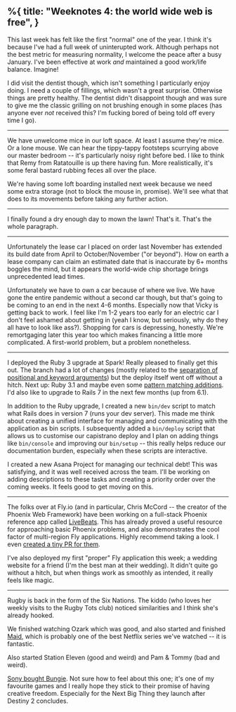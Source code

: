 %{
  title: "Weeknotes 4: the world wide web is free",
}
---

This last week has felt like the first "normal" one of the year. I think it's because I've had a full week of uninterupted work. Although perhaps not the best metric for measuring normality, I welcome the peace after a busy January. I've been effective at work _and_ maintained a good work/life balance. Imagine!

I did visit the dentist though, which isn't something I particularly enjoy doing. I need a couple of fillings, which wasn't a great surprise. Otherwise things are pretty healthy. The dentist didn't disappoint though and was sure to give me the classic grilling on not brushing enough in some places (has anyone ever _not_ received this? I'm fucking bored of being told off every time I go).

---

We have unwelcome mice in our loft space. At least I assume they're mice. Or a lone mouse. We can hear the tippy-tappy footsteps scurrying above our master bedroom -- it's particularly noisy right before bed. I like to think that Remy from Ratatouille is up there having fun. More realistically, it's some feral bastard rubbing feces all over the place.

We're having some loft boarding installed next week because we need some extra storage (not to block the mouse in, promise). We'll see what that does to its movements before taking any further action.

---

I finally found a dry enough day to mown the lawn! That's it. That's the whole paragraph.

---

Unfortunately the lease car I placed on order last November has extended its build date from April to October/November ("or beyond"). How on earth a lease company can claim an estimated date that is inaccurate by 6+ months boggles the mind, but it appears the world-wide chip shortage brings unprecedented lead times.

Unfortunately we have to own a car because of where we live. We have gone the entire pandemic without a second car though, but that's going to be coming to an end in the next 4-6 months. Especially now that Vicky is getting back to work. I feel like I'm 1-2 years too early for an electric car I don't feel ashamed about getting in (yeah I know, but seriously, why do they all have to look like ass?). Shopping for cars is depressing, honestly. We're remortgaging later this year too which makes financing a little more complicated. A first-world problem, but a problem nonetheless.

---

I deployed the Ruby 3 upgrade at Spark! Really pleased to finally get this out. The branch had a lot of changes (mostly related to the [separation of positional and keyword arguments](https://www.ruby-lang.org/en/news/2019/12/12/separation-of-positional-and-keyword-arguments-in-ruby-3-0/)) but the deploy itself went off without a hitch. Next up: Ruby 3.1 and maybe even some [pattern matching additions](https://leejarvis.me/posts/2022/ruby-3-pattern-matching). I'd also like to upgrade to Rails 7 in the next few months (up from 6.1).

In addition to the Ruby upgrade, I created a new `bin/dev` script to match what Rails does in version 7 (runs your dev server). This made me think about creating a unified interface for managing and communicating with the application as bin scripts. I subsequently added a `bin/deploy` script that allows us to customise our capistrano deploy and I plan on adding things like `bin/console` and improving our `bin/setup` -- this really helps reduce our documentation burden, especially when these scripts are interactive.

I created a new Asana Project for managing our technical debt! This was satisfying, and it was well received across the team. I'll be working on adding descriptions to these tasks and creating a priority order over the coming weeks. It feels good to get moving on this.

---

The folks over at Fly.io (and in particular, Chris McCord -- the creator of the Phoenix Web Framework) have been working on a full-stack Phoenix reference app called [LiveBeats](https://fly.io/blog/livebeats/). This has already proved a useful resource for approaching basic Phoenix problems, and also demonstrates the cool factor of multi-region Fly applications. Highly recommend taking a look. I even [created a tiny PR for them](https://github.com/fly-apps/live_beats/pull/33).

I've also deployed my first "proper" Fly application this week; a wedding website for a friend (I'm the best man at their wedding). It didn't quite go without a hitch, but when things work as smoothly as intended, it really feels like magic.

---

Rugby is back in the form of the Six Nations. The kiddo (who loves her weekly visits to the Rugby Tots club) noticed similarities and I think she's already hooked.

We finished watching Ozark which was good, and also started and finished [Maid](https://en.wikipedia.org/wiki/Maid_(miniseries)), which is probably one of the best Netflix series we've watched -- it is fantastic.

Also started Station Eleven (good and weird) and Pam & Tommy (bad and weird).

[Sony bought Bungie](https://www.bungie.net/en/News/Article/50988). Not sure how to feel about this one; it's one of my favourite games and I really hope they stick to their promise of having creative freedom. Especially for the Next Big Thing they launch after Destiny 2 concludes.
